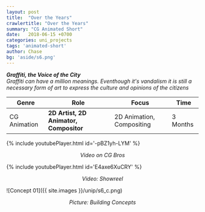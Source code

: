 ```yaml
---
layout: post
title:  "Over the Years"
crawlertitle: "Over the Years"
summary: "CG Animated Short"
date:   2018-06-15 +0700
categories: uni_projects
tags: 'animated-short'
author: Chase
bg: 'aside/s6.png'
---
```

*__Graffiti, the Voice of the City__ <br>
Graffiti can have a million meanings. Eventhough it's vandalism it is still a necessary form of art to express the culture and opinions of the citizens*

Genre | Role | Focus | Time |
------------ | -------------| -------- |----|
CG Animation | **2D Artist, 2D Animator, Compositor** | 2D Animation, Compositing | 3 Months |

{% include youtubePlayer.html id='-pBZ1yh-LYM' %}
<p align="center"><i> Video on CG Bros </i></p> 

{% include youtubePlayer.html id='E4axe6XuCRY' %}
<p align="center"><i> Video: Showreel </i></p> 


![Concept 01]({{ site.images }}/unip/s6_c.png)
<p align="center"><i>Picture: Building Concepts </i></p>
